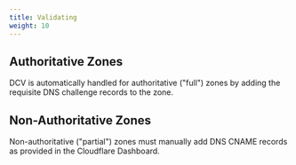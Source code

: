 ```yaml
---
title: Validating
weight: 10
---
```


## Authoritative Zones

DCV is automatically handled for authoritative ("full") zones by adding the requisite DNS challenge records to the zone.

## Non-Authoritative Zones

Non-authoritative ("partial") zones must manually add DNS CNAME records as provided in the Cloudflare Dashboard.